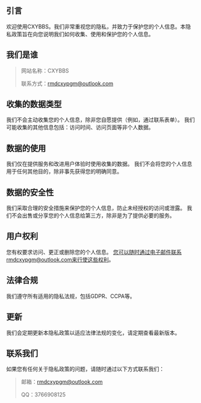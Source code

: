 ## 引言

欢迎使用CXYBBS。我们非常重视您的隐私，并致力于保护您的个人信息。本隐私政策旨在向您说明我们如何收集、使用和保护您的个人信息。

## 我们是谁

>网站名称：CXYBBS
>
>联系方式：rmdcxypgm@outlook.com

## 收集的数据类型
我们不会主动收集您的个人信息，除非您自愿提供（例如，通过联系表单）。
我们可能收集的其他信息包括：访问时间、访问页面等非个人数据。

## 数据的使用
我们仅在提供服务和改进用户体验时使用收集的数据。
我们不会将您的个人信息用于任何其他目的，除非事先获得您的明确同意。

## 数据的安全性
我们采取合理的安全措施来保护您的个人信息，防止未经授权的访问或泄露。
我们不会出售或分享您的个人信息给第三方，除非是为了提供必要的服务。

## 用户权利
您有权要求访问、更正或删除您的个人信息。
您可以随时通过电子邮件联系rmdcxypgm@outlook.com来行使这些权利。

## 法律合规
我们遵守所有适用的隐私法规，包括GDPR、CCPA等。

## 更新
我们会定期更新本隐私政策以适应法律法规的变化，请定期查看最新版本。

## 联系我们
如果您有任何关于隐私政策的问题，请随时通过以下方式联系我们：

>邮箱：rmdcxypgm@outlook.com
>
>QQ：3766908125
